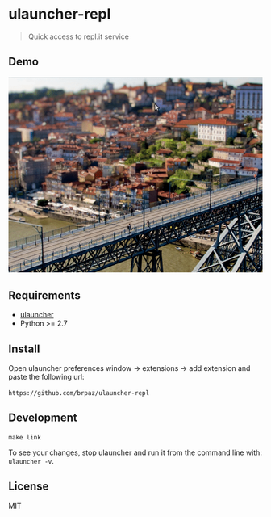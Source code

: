 # ulauncher-repl

> Quick access to repl.it service

## Demo

![demo](demo.gif)

## Requirements

* [ulauncher](https://ulauncher.io/)
* Python >= 2.7

## Install

Open ulauncher preferences window -> extensions -> add extension and paste the following url:

```https://github.com/brpaz/ulauncher-repl```

## Development

```
make link
```

To see your changes, stop ulauncher and run it from the command line with: ```ulauncher -v```.

## License

MIT
